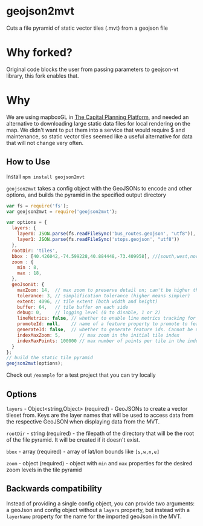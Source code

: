 # geojson2mvt

Cuts a file pyramid of static vector tiles (.mvt) from a geojson file

# Why forked?

Original code blocks the user from passing parameters to geojson-vt library, this fork enables that.

# Why

We are using mapboxGL in [The Capital Planning Platform](http://capitalplanning.nyc.gov), and needed an alternative to downloading large static data files for local rendering on the map.  We didn't want to put them into a service that would require $ and maintenance, so static vector tiles seemed like a useful alternative for data that will not change very often.

## How to Use

Install
`npm install geojson2mvt`

`geojson2mvt` takes a config object with the GeoJSONs to encode and other options, and builds the pyramid in the specified output directory

```js
var fs = require('fs');
var geojson2mvt = require('geojson2mvt');

var options = {
  layers: {
    layer0: JSON.parse(fs.readFileSync('bus_routes.geojson', "utf8")),
    layer1: JSON.parse(fs.readFileSync('stops.geojson', "utf8"))
  },
  rootDir: 'tiles',
  bbox : [40.426042,-74.599228,40.884448,-73.409958], //[south,west,north,east]
  zoom : {
    min : 8,
    max : 18,
  },
  geoJsonVt: {
    maxZoom: 14,  // max zoom to preserve detail on; can't be higher than 24
    tolerance: 3, // simplification tolerance (higher means simpler)
    extent: 4096, // tile extent (both width and height)
    buffer: 64,   // tile buffer on each side
    debug: 0,     // logging level (0 to disable, 1 or 2)
    lineMetrics: false, // whether to enable line metrics tracking for LineString/MultiLineString features
    promoteId: null,    // name of a feature property to promote to feature.id. Cannot be used with `generateId`
    generateId: false,  // whether to generate feature ids. Cannot be used with `promoteId`
    indexMaxZoom: 5,       // max zoom in the initial tile index
    indexMaxPoints: 100000 // max number of points per tile in the index
  }
};
// build the static tile pyramid
geojson2mvt(options);
```
Check out `/example` for a test project that you can try locally

## Options

`layers` - Object<string,Object> (required) - GeoJSONs to create a vector tileset from. Keys are the layer names that will be used to access data from the respective GeoJSON when displaying data from the MVT.

`rootDir` - string (required) - the filepath of the directory that will be the root of the file pyramid.  It will be created if it doesn't exist.

`bbox` - array (required) - array of lat/lon bounds like `[s,w,n,e]`

`zoom` - object (required) - object with `min` and `max` properties for the desired zoom levels in the tile pyramid

## Backwards compatibility

Instead of providing a single config object, you can provide two arguments: a geoJson and config object without a `layers` property, but instead with a `layerName` property for the name for the imported geoJson in the MVT.
